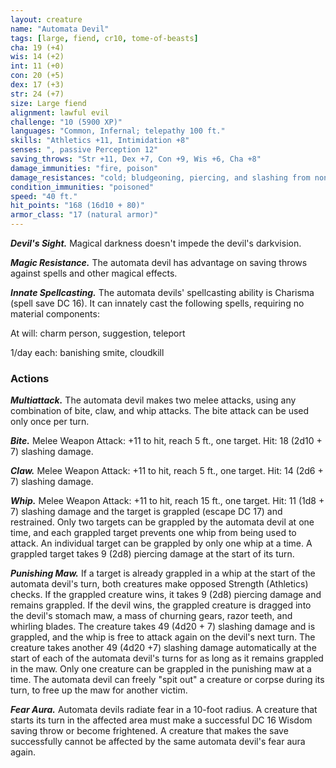 ```yaml
---
layout: creature
name: "Automata Devil"
tags: [large, fiend, cr10, tome-of-beasts]
cha: 19 (+4)
wis: 14 (+2)
int: 11 (+0)
con: 20 (+5)
dex: 17 (+3)
str: 24 (+7)
size: Large fiend
alignment: lawful evil
challenge: "10 (5900 XP)"
languages: "Common, Infernal; telepathy 100 ft."
skills: "Athletics +11, Intimidation +8"
senses: ", passive Perception 12"
saving_throws: "Str +11, Dex +7, Con +9, Wis +6, Cha +8"
damage_immunities: "fire, poison"
damage_resistances: "cold; bludgeoning, piercing, and slashing from nonmagical weapons that aren't silvered"
condition_immunities: "poisoned"
speed: "40 ft."
hit_points: "168 (16d10 + 80)"
armor_class: "17 (natural armor)"
---
```


***Devil's Sight.*** Magical darkness doesn't impede the devil's darkvision.

***Magic Resistance.*** The automata devil has advantage on saving throws against spells and other magical effects.

***Innate Spellcasting.*** The automata devils' spellcasting ability is Charisma (spell save DC 16). It can innately cast the following spells, requiring no material components:

At will: charm person, suggestion, teleport

1/day each: banishing smite, cloudkill

### Actions

***Multiattack.*** The automata devil makes two melee attacks, using any combination of bite, claw, and whip attacks. The bite attack can be used only once per turn.

***Bite.*** Melee Weapon Attack: +11 to hit, reach 5 ft., one target. Hit: 18 (2d10 + 7) slashing damage.

***Claw.*** Melee Weapon Attack: +11 to hit, reach 5 ft., one target. Hit: 14 (2d6 + 7) slashing damage.

***Whip.*** Melee Weapon Attack: +11 to hit, reach 15 ft., one target. Hit: 11 (1d8 + 7) slashing damage and the target is grappled (escape DC 17) and restrained. Only two targets can be grappled by the automata devil at one time, and each grappled target prevents one whip from being used to attack. An individual target can be grappled by only one whip at a time. A grappled target takes 9 (2d8) piercing damage at the start of its turn.

***Punishing Maw.*** If a target is already grappled in a whip at the start of the automata devil's turn, both creatures make opposed Strength (Athletics) checks. If the grappled creature wins, it takes 9 (2d8) piercing damage and remains grappled. If the devil wins, the grappled creature is dragged into the devil's stomach maw, a mass of churning gears, razor teeth, and whirling blades. The creature takes 49 (4d20 + 7) slashing damage and is grappled, and the whip is free to attack again on the devil's next turn. The creature takes another 49 (4d20 +7) slashing damage automatically at the start of each of the automata devil's turns for as long as it remains grappled in the maw. Only one creature can be grappled in the punishing maw at a time. The automata devil can freely "spit out" a creature or corpse during its turn, to free up the maw for another victim.

***Fear Aura.*** Automata devils radiate fear in a 10-foot radius. A creature that starts its turn in the affected area must make a successful DC 16 Wisdom saving throw or become frightened. A creature that makes the save successfully cannot be affected by the same automata devil's fear aura again.

